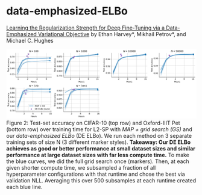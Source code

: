 # data-emphasized-ELBo
[Learning the Regularization Strength for Deep Fine-Tuning via a Data-Emphasized Variational Objective]() by Ethan Harvey*, Mikhail Petrov*, and Michael C. Hughes

![Figure 2](./notebooks/computational_time_comparison.png)
Figure 2: Test-set accuracy on CIFAR-10 (top row) and Oxford-IIIT Pet (bottom row) over training time for L2-SP with *MAP + grid search (GS)* and our *data-emphasized ELBo* (DE ELBo). We run each method on 3 separate training sets of size N (3 different marker styles). **Takeaway: Our DE ELBo achieves as good or better performance at small dataset sizes and similar performance at large dataset sizes with far less compute time.** To make the blue curves, we did the full grid search once (markers). Then, at each given shorter compute time, we subsampled a fraction of all hyperparameter configurations with that runtime and chose the best via validation NLL. Averaging this over 500 subsamples at each runtime created each blue line.
